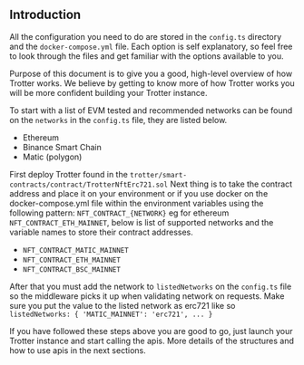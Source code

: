 ## Introduction

All the configuration you need to do are stored in the `config.ts` directory and the `docker-compose.yml` file. Each option is self explanatory, so feel free to look through the files and get familiar with the options available to you.

Purpose of this document is to give you a good, high-level overview of how Trotter works. We believe by getting to know more of how Trotter works you will be more confident building your Trotter instance. 

To start with a list of EVM tested and recommended networks can be found on the `networks` in the `config.ts` file, they are listed below.

- Ethereum
- Binance Smart Chain
- Matic (polygon)

First deploy Trotter found in the `trotter/smart-contracts/contract/TrotterNftErc721.sol`
Next thing is to take the contract address and place it on your environment or if you use docker on the docker-compose.yml file within the environment variables using the following pattern:
`NFT_CONTRACT_{NETWORK}` eg for ethereum `NFT_CONTRACT_ETH_MAINNET`, below is list of supported networks and the variable names to store their contract addresses.

- `NFT_CONTRACT_MATIC_MAINNET`   
- `NFT_CONTRACT_ETH_MAINNET`    
- `NFT_CONTRACT_BSC_MAINNET`

After that you must add the network to `listedNetworks` on the `config.ts` file so the middleware picks it up when validating network on requests. Make sure you put the value to the listed network as erc721 like so    
```listedNetworks: { 'MATIC_MAINNET': 'erc721', ... } ```

If you have followed these steps above you are good to go, just launch your Trotter instance and start calling the apis. More details of the structures and how to use apis in the next sections.